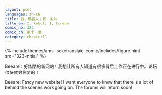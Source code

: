 ```yaml
---
layout: post
languages: zh-CN
title: 我，机器人；我，尖叫
title_en: I, Robot; I, Scream
comic_no: 323
comic_ch: 第十一章
category: chapter11
---
```

{% include themes/amsf-sckctranslate-comic/includes/figure.html src="323-initial" %}

Beeare：好炫酷的新网站！我想让所有人知道有很多背后工作正在进行中。论坛很快就会恢复的！

Beeare: Fancy new website! I want everyone to know that there is a lot of behind the scenes work going on. The forums will return soon!
